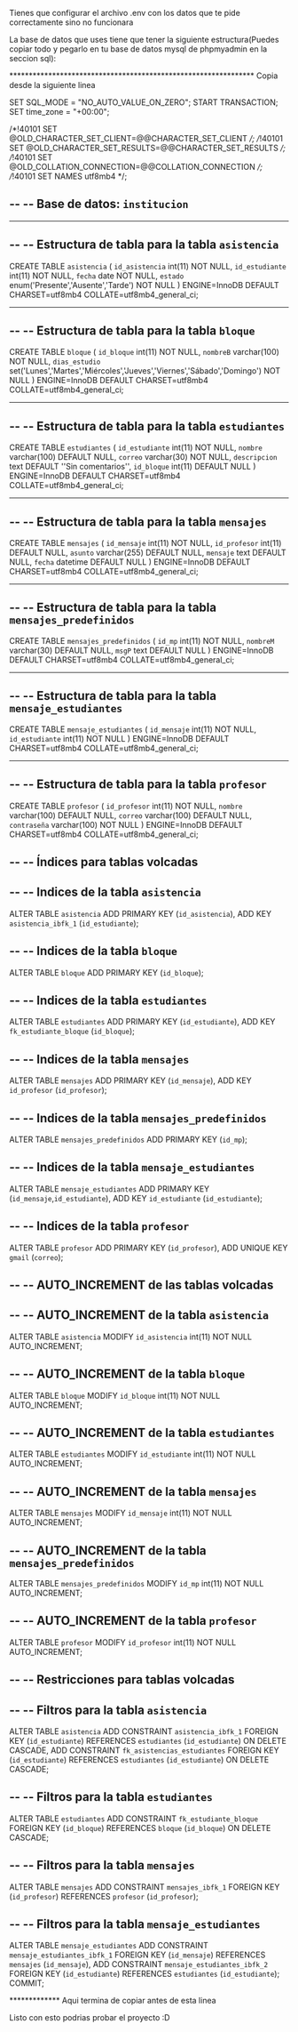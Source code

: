 Tienes que configurar el archivo .env con los datos que te pide correctamente sino no funcionara

La base de datos que uses tiene que tener la siguiente estructura(Puedes copiar todo y pegarlo en tu base de datos mysql de phpmyadmin en la seccion sql):


*************************************************************** Copia desde la siguiente linea

SET SQL_MODE = "NO_AUTO_VALUE_ON_ZERO";
START TRANSACTION;
SET time_zone = "+00:00";


/*!40101 SET @OLD_CHARACTER_SET_CLIENT=@@CHARACTER_SET_CLIENT */;
/*!40101 SET @OLD_CHARACTER_SET_RESULTS=@@CHARACTER_SET_RESULTS */;
/*!40101 SET @OLD_COLLATION_CONNECTION=@@COLLATION_CONNECTION */;
/*!40101 SET NAMES utf8mb4 */;

--
-- Base de datos: `institucion`
--

-- --------------------------------------------------------

--
-- Estructura de tabla para la tabla `asistencia`
--

CREATE TABLE `asistencia` (
  `id_asistencia` int(11) NOT NULL,
  `id_estudiante` int(11) NOT NULL,
  `fecha` date NOT NULL,
  `estado` enum('Presente','Ausente','Tarde') NOT NULL
) ENGINE=InnoDB DEFAULT CHARSET=utf8mb4 COLLATE=utf8mb4_general_ci;

-- --------------------------------------------------------

--
-- Estructura de tabla para la tabla `bloque`
--

CREATE TABLE `bloque` (
  `id_bloque` int(11) NOT NULL,
  `nombreB` varchar(100) NOT NULL,
  `dias_estudio` set('Lunes','Martes','Miércoles','Jueves','Viernes','Sábado','Domingo') NOT NULL
) ENGINE=InnoDB DEFAULT CHARSET=utf8mb4 COLLATE=utf8mb4_general_ci;

-- --------------------------------------------------------

--
-- Estructura de tabla para la tabla `estudiantes`
--

CREATE TABLE `estudiantes` (
  `id_estudiante` int(11) NOT NULL,
  `nombre` varchar(100) DEFAULT NULL,
  `correo` varchar(30) NOT NULL,
  `descripcion` text DEFAULT '\'Sin comentarios\'',
  `id_bloque` int(11) DEFAULT NULL
) ENGINE=InnoDB DEFAULT CHARSET=utf8mb4 COLLATE=utf8mb4_general_ci;

-- --------------------------------------------------------

--
-- Estructura de tabla para la tabla `mensajes`
--

CREATE TABLE `mensajes` (
  `id_mensaje` int(11) NOT NULL,
  `id_profesor` int(11) DEFAULT NULL,
  `asunto` varchar(255) DEFAULT NULL,
  `mensaje` text DEFAULT NULL,
  `fecha` datetime DEFAULT NULL
) ENGINE=InnoDB DEFAULT CHARSET=utf8mb4 COLLATE=utf8mb4_general_ci;

-- --------------------------------------------------------

--
-- Estructura de tabla para la tabla `mensajes_predefinidos`
--

CREATE TABLE `mensajes_predefinidos` (
  `id_mp` int(11) NOT NULL,
  `nombreM` varchar(30) DEFAULT NULL,
  `msgP` text DEFAULT NULL
) ENGINE=InnoDB DEFAULT CHARSET=utf8mb4 COLLATE=utf8mb4_general_ci;

-- --------------------------------------------------------

--
-- Estructura de tabla para la tabla `mensaje_estudiantes`
--

CREATE TABLE `mensaje_estudiantes` (
  `id_mensaje` int(11) NOT NULL,
  `id_estudiante` int(11) NOT NULL
) ENGINE=InnoDB DEFAULT CHARSET=utf8mb4 COLLATE=utf8mb4_general_ci;

-- --------------------------------------------------------

--
-- Estructura de tabla para la tabla `profesor`
--

CREATE TABLE `profesor` (
  `id_profesor` int(11) NOT NULL,
  `nombre` varchar(100) DEFAULT NULL,
  `correo` varchar(100) DEFAULT NULL,
  `contraseña` varchar(100) NOT NULL
) ENGINE=InnoDB DEFAULT CHARSET=utf8mb4 COLLATE=utf8mb4_general_ci;

--
-- Índices para tablas volcadas
--

--
-- Indices de la tabla `asistencia`
--
ALTER TABLE `asistencia`
  ADD PRIMARY KEY (`id_asistencia`),
  ADD KEY `asistencia_ibfk_1` (`id_estudiante`);

--
-- Indices de la tabla `bloque`
--
ALTER TABLE `bloque`
  ADD PRIMARY KEY (`id_bloque`);

--
-- Indices de la tabla `estudiantes`
--
ALTER TABLE `estudiantes`
  ADD PRIMARY KEY (`id_estudiante`),
  ADD KEY `fk_estudiante_bloque` (`id_bloque`);

--
-- Indices de la tabla `mensajes`
--
ALTER TABLE `mensajes`
  ADD PRIMARY KEY (`id_mensaje`),
  ADD KEY `id_profesor` (`id_profesor`);

--
-- Indices de la tabla `mensajes_predefinidos`
--
ALTER TABLE `mensajes_predefinidos`
  ADD PRIMARY KEY (`id_mp`);

--
-- Indices de la tabla `mensaje_estudiantes`
--
ALTER TABLE `mensaje_estudiantes`
  ADD PRIMARY KEY (`id_mensaje`,`id_estudiante`),
  ADD KEY `id_estudiante` (`id_estudiante`);

--
-- Indices de la tabla `profesor`
--
ALTER TABLE `profesor`
  ADD PRIMARY KEY (`id_profesor`),
  ADD UNIQUE KEY `gmail` (`correo`);

--
-- AUTO_INCREMENT de las tablas volcadas
--

--
-- AUTO_INCREMENT de la tabla `asistencia`
--
ALTER TABLE `asistencia`
  MODIFY `id_asistencia` int(11) NOT NULL AUTO_INCREMENT;

--
-- AUTO_INCREMENT de la tabla `bloque`
--
ALTER TABLE `bloque`
  MODIFY `id_bloque` int(11) NOT NULL AUTO_INCREMENT;

--
-- AUTO_INCREMENT de la tabla `estudiantes`
--
ALTER TABLE `estudiantes`
  MODIFY `id_estudiante` int(11) NOT NULL AUTO_INCREMENT;

--
-- AUTO_INCREMENT de la tabla `mensajes`
--
ALTER TABLE `mensajes`
  MODIFY `id_mensaje` int(11) NOT NULL AUTO_INCREMENT;

--
-- AUTO_INCREMENT de la tabla `mensajes_predefinidos`
--
ALTER TABLE `mensajes_predefinidos`
  MODIFY `id_mp` int(11) NOT NULL AUTO_INCREMENT;

--
-- AUTO_INCREMENT de la tabla `profesor`
--
ALTER TABLE `profesor`
  MODIFY `id_profesor` int(11) NOT NULL AUTO_INCREMENT;

--
-- Restricciones para tablas volcadas
--

--
-- Filtros para la tabla `asistencia`
--
ALTER TABLE `asistencia`
  ADD CONSTRAINT `asistencia_ibfk_1` FOREIGN KEY (`id_estudiante`) REFERENCES `estudiantes` (`id_estudiante`) ON DELETE CASCADE,
  ADD CONSTRAINT `fk_asistencias_estudiantes` FOREIGN KEY (`id_estudiante`) REFERENCES `estudiantes` (`id_estudiante`) ON DELETE CASCADE;

--
-- Filtros para la tabla `estudiantes`
--
ALTER TABLE `estudiantes`
  ADD CONSTRAINT `fk_estudiante_bloque` FOREIGN KEY (`id_bloque`) REFERENCES `bloque` (`id_bloque`) ON DELETE CASCADE;

--
-- Filtros para la tabla `mensajes`
--
ALTER TABLE `mensajes`
  ADD CONSTRAINT `mensajes_ibfk_1` FOREIGN KEY (`id_profesor`) REFERENCES `profesor` (`id_profesor`);

--
-- Filtros para la tabla `mensaje_estudiantes`
--
ALTER TABLE `mensaje_estudiantes`
  ADD CONSTRAINT `mensaje_estudiantes_ibfk_1` FOREIGN KEY (`id_mensaje`) REFERENCES `mensajes` (`id_mensaje`),
  ADD CONSTRAINT `mensaje_estudiantes_ibfk_2` FOREIGN KEY (`id_estudiante`) REFERENCES `estudiantes` (`id_estudiante`);
COMMIT;



************* Aqui termina de copiar antes de esta linea

Listo con esto podrias probar el proyecto :D
